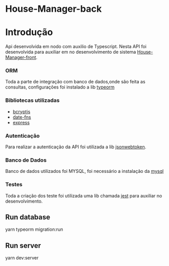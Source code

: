 # House-Manager-back


# Introdução
Api desenvolvida em nodo com auxilio de Typescript. Nesta API foi desenvolvida
para auxiliar em no desenvolvimento de sistema
[House-Manager-front](https://github.com/EdneiFNeto/House-Manager-front).

### ORM
Toda a parte de integração com banco de dados,onde são feita as consultas, configurações foi instalado a lib [typeorm](https://typeorm.io/#/)
### Bibliotecas utilizadas
- [bcryptjs](https://www.npmjs.com/package/bcryptjs)
- [date-fns](https://date-fns.org/docs/Getting-Started)
- [express](https://expressjs.com/pt-br/)

### Autenticação

Para realizar a autenticação da API foi utilizada a lib
[jsonwebtoken](https://www.npmjs.com/package/jsonwebtoken).


### Banco de Dados

Banco de dados utilizados foi MYSQL, foi necessário a instalação da
[mysql](https://www.npmjs.com/package/mysql)

### Testes
Toda a criação dos teste foi utilizada uma lib chamada [jest](https://jestjs.io/docs/en/getting-started) para auxiliar
no desenvolvimento.

## Run database
yarn typeorm migration:run

## Run server
yarn dev:server




